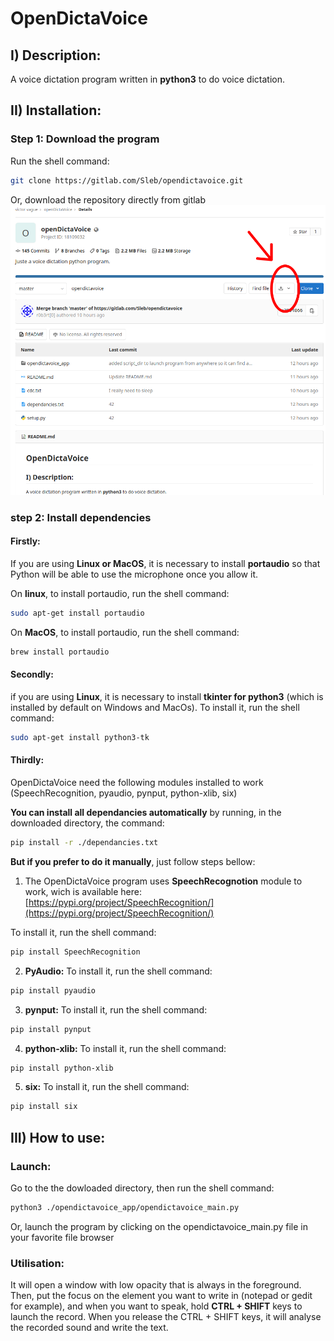 # OpenDictaVoice

## I) Description:

A voice dictation program written in **python3** to do voice dictation.

## II) Installation:

### Step 1: Download the program

Run the shell command:
```bash
git clone https://gitlab.com/Sleb/opendictavoice.git
```

Or, download the repository directly from gitlab
![Download repository from Gitlab](./README_imgs/download_gitlab.png "Download repository from Gitlab")

### step 2: Install dependencies


#### Firstly:
If you are using **Linux or MacOS**, it is necessary to install **portaudio** so that Python will be able to use the microphone once you allow it.

On **linux**, to install portaudio, run the shell command:
```bash
sudo apt-get install portaudio
```

On **MacOS**, to install portaudio, run the shell command:
```bash
brew install portaudio
```


#### Secondly:
if you are using **Linux**, it is necessary to install **tkinter for python3** (which is installed by default on Windows and MacOs).
To install it, run the shell command:
```bash
sudo apt-get install python3-tk
```



#### Thirdly:
OpenDictaVoice need the following modules installed to work (SpeechRecognition, pyaudio, pynput, python-xlib, six)

**You can install all dependancies automatically** by running, in the downloaded directory, the command:
```bash
pip install -r ./dependancies.txt
```

**But if you prefer to do it manually**, just follow steps bellow:

1) The OpenDictaVoice program uses **SpeechRecognotion** module to work, wich is available here:
[https://pypi.org/project/SpeechRecognition/](https://pypi.org/project/SpeechRecognition/)

To install it, run the shell command:
```bash
pip install SpeechRecognition
```

2) **PyAudio:** To install it, run the shell command:
```bash
pip install pyaudio
```

3) **pynput:** To install it, run the shell command:
```bash
pip install pynput
```

4) **python-xlib:** To install it, run the shell command:

```bash
pip install python-xlib
```

5) **six:** To install it, run the shell command:
```bash
pip install six
```

## III) How to use:

### Launch:

Go to the the dowloaded directory, then run the shell command:
```bash
python3 ./opendictavoice_app/opendictavoice_main.py
```

Or, launch the program by clicking on the opendictavoice_main.py file in your favorite file browser

### Utilisation: 


It will open a window with low opacity that is always in the foreground.
Then, put the focus on the element you want to write in (notepad or gedit for example), and when you want to speak, hold **CTRL + SHIFT** keys to launch the record.
When you release the CTRL + SHIFT keys, it will analyse the recorded sound and write the text.

